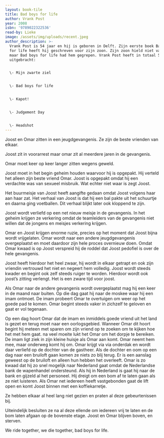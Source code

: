 ```yaml
---
layout: book-tile
title: Bad boys for life
author: Vrank Post
year: 2008
isbn: '9789022322536'
read-by: Lieke
image: /assets/img/uploads/recent.jpeg
author_description: >-
  Vrank Post is 54 jaar en hij is geboren in Delft. Zijn eerste boek Bad boys
  for life heeft hij geschreven voor zijn zoon. Zijn zoon hield niet van lezen
  maar Bad boys for life had hem gegrepen. Vrank Post heeft in totaal 5 boek
  uitgebracht:


  \- Mijn zwarte ziel


  \- Bad boys for life


  \- Kapot!


  \- Judgement Day


  \- Headshot
---
```

Joost en Omar zitten in een jeugdgevangenis. Ze zijn de beste vrienden van elkaar.

Joost zit in voorarrest maar omar zit al meerdere jaren in de gevangenis.

Omar moet keer op keer langer zitten wegens geweld.

Joost moet in het begin geheim houden waarvoor hij is opgepakt. Hij verteld het alleen zijn beste vriend Omar. Joost is opgepakt omdat hij een verdachte was van sexueel misbruik. Wat echter niet waar is zegt Joost. 

Het buurmeisje van Joost heeft aangifte gedaan omdat Joost volgens haar aan haar zat. Het verhaal van Joost is dat hij een bal pakte uit het schuurtje en daarna ging voetballen. Dit verhaal blijkt later ook kloppend te zijn.



Joost wordt verliefd op een  net nieuw meisje in de gevangenis. In het geheim krijgen ze verkering omdat de teamleiders van de gevangenis niet willen dat de jongens en meisjes verkering krijgen.



Omar en Joost krijgen enorme ruzie, precies op het moment dat Joost bijna wordt vrijgelaten. Omar wordt naar een andere jeugdgevangenis overgeplaatst en moet daardoor zijn hele proces overnieuw doen. Omdat Omar kwaad is op Joost verspreid hij de roddel dat Joost pedofiel is over de hele gevangenis.

Joost heeft hierdoor het heel zwaar, hij wordt in elkaar getrapt en ook zijn vriendin vertrouwd het niet en negeert hem volledig. Joost wordt steeds kwader en begint ook zelf steeds ruiger te worden. Hierdoor wordt ook joost’s zitting verlengt. Het is een zware tijd voor joost.

Als Omar naar de andere gevangenis wordt overgeplaatst mag hij een keer in de maand naar buiten. Op die dag gaat hij naar de moskee waar hij een imam ontmoet. De imam probeert Omar te overtuigen om weer op het goede pad te komen. Omar begint steeds vaker in zichzelf te geloven en gaat er vol tegenaan.

Op een dag hoort Omar dat de imam en inmiddels goede vriend uit het land is gezet en terug moet naar een oorlogsgebied. Wanneer Omar dit hoort begint hij meteen met sparen om zijn vriend op te zoeken om te kijken hoe het met hem gaat. na veel moeite lukt het Omar om het dorpje te bereiken. De imam ligt ziek in zijn kleine huisje als Omar aan komt. Omar neemt hem mee, maar onderweg komt hij om. Omar krijgt via via onderdak en wordt daar verliefd op de dochter van de gastheer. Als de dochter en oom op een dag naar een bruiloft gaan komen ze niets zo blij terug. Er is een aanslag geweest op de bruiloft en alleen hun hebben het overleeft. Omar is zo kwaad dat hij zo snel mogelijk naar Nederland gaat omdat de Nederlandse bank de wapenhandel ondersteund. Als hij in Nederland is gaat hij naar de bank en gijzeld al het personeel. Hij dreigt om een bom af te laten gaan als ze niet luisteren. Als Omar net iedereen heeft vastgebonden gaat de lift open en komt Joost binnen met een koffiekarretje. 

Ze hebben elkaar al heel lang niet gezien en praten al deze gebeurtenissen bij. 

Uiteindelijk besluiten ze na al deze ellende om iedereen vrij te laten en de bom laten afgaan op de bovenste etage. Joost en Omar blijven boven, en sterven.



We ride together, we die together, bad boys for life.
